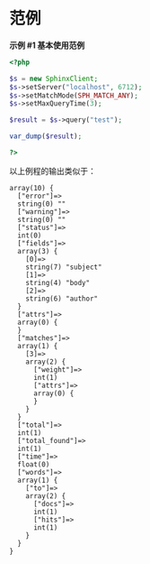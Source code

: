范例
====

**示例 \#1 基本使用范例**

``` php
<?php

$s = new SphinxClient;
$s->setServer("localhost", 6712);
$s->setMatchMode(SPH_MATCH_ANY);
$s->setMaxQueryTime(3);

$result = $s->query("test");

var_dump($result);

?>
```

以上例程的输出类似于：

    array(10) {
      ["error"]=>
      string(0) ""
      ["warning"]=>
      string(0) ""
      ["status"]=>
      int(0)
      ["fields"]=>
      array(3) {
        [0]=>
        string(7) "subject"
        [1]=>
        string(4) "body"
        [2]=>
        string(6) "author"
      }
      ["attrs"]=>
      array(0) {
      }
      ["matches"]=>
      array(1) {
        [3]=>
        array(2) {
          ["weight"]=>
          int(1)
          ["attrs"]=>
          array(0) {
          }
        }
      }
      ["total"]=>
      int(1)
      ["total_found"]=>
      int(1)
      ["time"]=>
      float(0)
      ["words"]=>
      array(1) {
        ["to"]=>
        array(2) {
          ["docs"]=>
          int(1)
          ["hits"]=>
          int(1)
        }
      }
    }
